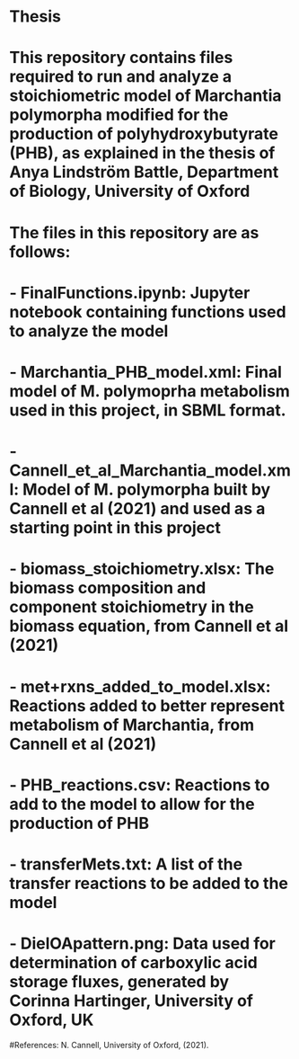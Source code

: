 # Thesis

# This repository contains files required to run and analyze a stoichiometric model of Marchantia polymorpha modified for the production of polyhydroxybutyrate (PHB), as explained in the thesis of Anya Lindström Battle, Department of Biology, University of Oxford
# The files in this repository are as follows:
# - FinalFunctions.ipynb: Jupyter notebook containing functions used to analyze the model
# - Marchantia_PHB_model.xml: Final model of M. polymoprha metabolism used in this project, in SBML format. 
# - Cannell_et_al_Marchantia_model.xml: Model of M. polymorpha built by Cannell et al (2021) and used as a starting point in this project
# - biomass_stoichiometry.xlsx: The biomass composition and component stoichiometry in the biomass equation, from Cannell et al (2021)
# - met+rxns_added_to_model.xlsx: Reactions added to better represent metabolism of Marchantia, from Cannell et al (2021)
# - PHB_reactions.csv: Reactions to add to the model to allow for the production of PHB
# - transferMets.txt: A list of the transfer reactions to be added to the model
# - DielOApattern.png: Data used for determination of carboxylic acid storage fluxes, generated by Corinna Hartinger, University of Oxford, UK

#References: N. Cannell, University of Oxford,  (2021). 
